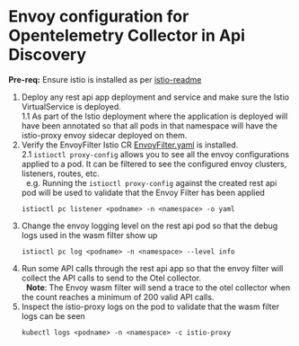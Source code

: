 # Envoy configuration for Opentelemetry Collector in Api Discovery

**Pre-req:** Ensure istio is installed as per [istio-readme](https://github.com/ibm-apiconnect/api-discovery-otel-collector/blob/main/Istio-README.md)

1. Deploy any rest api app deployment and service and make sure the Istio VirtualService is deployed.<br />
    1.1 As part of the Istio deployment where the application is deployed will have been annotated so that all pods in that namespace will have the istio-proxy envoy sidecar deployed on them.
2. Verify the EnvoyFilter Istio CR [EnvoyFilter.yaml](https://github.com/ibm-apiconnect/api-discovery-otel-collector/blob/main/apidiscovery/templates/envoy-filter.yaml) is installed.<br />
    2.1 `istioctl proxy-config` allows you to see all the envoy configurations applied to a pod. It can be filtered to see the configured envoy clusters, listeners, routes, etc.<br /> &nbsp;
    e.g. Running the `istioctl proxy-config` against the created rest api pod will be used to validate that the Envoy Filter has been applied
    ```
    istioctl pc listener <podname> -n <namespace> -o yaml 
    ```
3. Change the envoy logging level on the rest api pod so that the debug logs used in the wasm filter show up
    ```
    istioctl pc log <podname> -n <namespace> --level info  
    ```
4. Run some API calls through the rest api app so that the envoy filter will collect the API calls to send to the Otel collector. <br /> &nbsp;
**Note**: The Envoy wasm filter will send a trace to the otel collector when the count reaches a minimum of 200 valid API calls.
5. Inspect the istio-proxy logs on the pod to validate that the wasm filter logs can be seen  
    ```
    kubectl logs <podname> -n <namespace> -c istio-proxy
    ```
